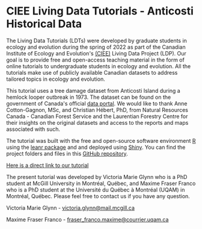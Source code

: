 # CIEE Living Data Tutorials - Anticosti Historical Data

The Living Data Tutorials (LDTs) were developed by graduate students in ecology and evolution during the spring of 2022 as part of the Canadian Institute of Ecology and Evolution's [(CIEE)](https://www.ciee-icee.ca/data.html) Living Data Project (LDP). Our goal is to provide free and open-access teaching material in the form of online tutorials to undergraduate students in ecology and evolution. All the tutorials make use of publicly available Canadian datasets to address tailored topics in ecology and evolution. 

This tutorial uses a tree damage dataset from Anticosti Island during a hemlock looper outbreak in 1973. The dataset can be found on the government of Canada's official [data portal](https://open.canada.ca/data/en/dataset/9dda09b0-649f-4002-b207-7b204eb81cbb). We would like to thank Anne Cotton-Gagnon, MSc, and Christian Hébert, PhD, from Natural Resources Canada - Canadian Forest Service and the Laurentian Forestry Centre for their insights on the original datasets and access to the reports and maps associated with such.

The tutorial was built with the free and open-source software environment [R](https://www.r-project.org/) using the [leanr package](https://rstudio.github.io/learnr/) and and deployed using [Shiny](https://shiny.rstudio.com/). You can find the project folders and files in this [GitHub repository](https://github.com/Living-Data-Tutorials/Anticosti-Historical-Data).

[Here is a direct link to our tutorial](https://vmglynn-ldp.shinyapps.io/LDT_Anticosti_Tutorial/#section-welcome-to-the-living-data-tutorials)

The present tutorial was developed by Victoria Marie Glynn who is a PhD student at McGill University in Montréal, Québec, and Maxime Fraser Franco who is a PhD student at the Université du Québec à Montréal (UQAM) in Montréal, Québec. Please feel free to contact us if you have any question.

Victoria Marie Glynn - victoria.glynn@mail.mcgill.ca

Maxime Fraser Franco - fraser_franco.maxime@courrier.uqam.ca
